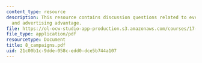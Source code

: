 ```yaml
---
content_type: resource
description: This resource contains discussion questions related to events of campaigns
  and advertising advantage.
file: https://ol-ocw-studio-app-production.s3.amazonaws.com/courses/17-951-special-graduate-topic-in-political-science-political-behavior-fall-2005/21c00b1c9dde058cedd0dce5b744a107_8_campaigns.pdf
file_type: application/pdf
resourcetype: Document
title: 8_campaigns.pdf
uid: 21c00b1c-9dde-058c-edd0-dce5b744a107
---
```

